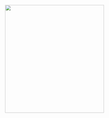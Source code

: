 <p align="center">
<img src="https://mhabibr02.github.io/Page-Web-Development/assets/img/portfolio/webdev-91.png" width="80%" height="30%">
</p>
